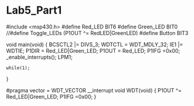 # Lab5_Part1

#include <msp430.h> 
#define Red_LED BIT6
#define Green_LED BIT0
//#define Toggle_LEDs (P1OUT ^= RedLED|GreenLED)
#define Button BIT3



void main(void)
{
    BCSCTL2 |= DIVS_3;
    WDTCTL = WDT_MDLY_32;
    IE1 |= WDTIE;
    P1DIR = Red_LED|Green_LED;
    P1OUT = Red_LED;
    P1IFG =0x00;
    _enable_interrupts();
    LPM1;

    while(1);
}


#pragma vector = WDT_VECTOR
__interrupt void WDT(void)
    {
    P1OUT ^= Red_LED|Green_LED;
    P1IFG =0x00;
        }
